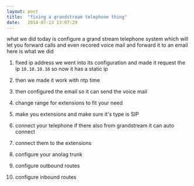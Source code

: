 ```yaml
---
layout: post
title:  "fixing a grandstream telephone thing"
date:   2014-07-13 13:07:29
---
```


what we did today is configure a grand stream telephone system which will let you forward calls and even recored voice mail and forward it to an email
here is what we did


1.  fixed ip address we went into its configuration and made it request the ip `10.10.10.10` so now it has a static ip 

1.  then we made it work with ntp time

1.  then configured the email so it can send the voice mail

1. change range for extensions to fit your need

1. make you extensions and make sure it's type is SIP

1. connect your telephone if there also from grandstream it can auto connect

1. connect them to the extensions 

1. configure your anolag trunk

1. configure outbound routes

1. configure inbound routes